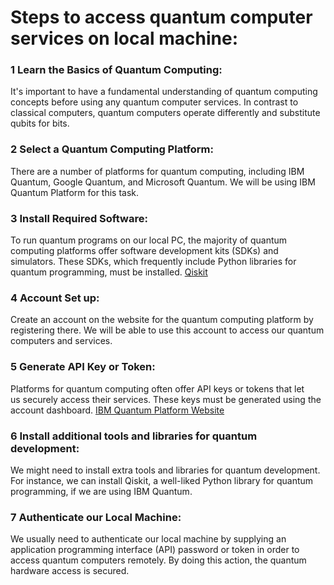 # Steps to access quantum computer services on local machine:

### 1 Learn the Basics of Quantum Computing: 
It's important to have a fundamental understanding of quantum computing concepts before using any quantum computer services. In contrast to classical computers, quantum computers operate differently and substitute qubits for bits.

### 2 Select a Quantum Computing Platform: 
There are a number of platforms for quantum computing, including IBM Quantum, Google Quantum, and Microsoft Quantum. We will be using IBM Quantum Platform for this task.

### 3 Install Required Software: 
To run quantum programs on our local PC, the majority of quantum computing platforms offer software development kits (SDKs) and simulators. These SDKs, which frequently include Python libraries for quantum programming, must be installed.
[Qiskit](https://qiskit.org/documentation/getting_started.html)

### 4 Account Set up:
Create an account on the website for the quantum computing platform by registering there. We will be able to use this account to access our quantum computers and services.

### 5 Generate API Key or Token:
Platforms for quantum computing often offer API keys or tokens that let us securely access their services. These keys must be generated using the account dashboard.
[IBM Quantum Platform Website](https://quantum-computing.ibm.com/)

### 6 Install additional tools and libraries for quantum development: 
We might need to install extra tools and libraries for quantum development. For instance, we can install Qiskit, a well-liked Python library for quantum programming, if we are using IBM Quantum.

### 7 Authenticate our Local Machine: 
We usually need to authenticate our local machine by supplying an application programming interface (API) password or token in order to access quantum computers remotely. By doing this action, the quantum hardware access is secured.

 
